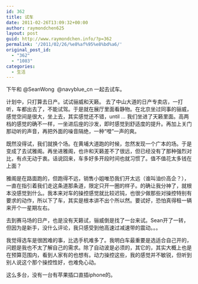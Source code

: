 ```yaml
---
id: 362
title: 试车
date: 2011-02-26T13:09:32+00:00
author: raymondchen625
layout: post
guid: http://www.raymondchen.info/?p=362
permalink: '/2011/02/26/%e8%af%95%e8%bd%a6/'
original_post_id:
  - "362"
  - "1083"
categories:
  - 生活
---
```

下午和 @SeanWong  @navyblue_cn 一起去试车。

计划中，只打算去日产。试试骊威和天籁。 去了中山大道的日产专卖店，一打听，车都出去了，不能试驾。于是就在展厅里面看静物。在北京坐过同事的骊威，感觉空间是很大，坐上去，其实感觉还不错，until &#8230; 我们坐进了天籁里面。高两档的感觉的确不一样，一坐进后座的沙发，即时感觉到舒适度的提升。再加上关门那动听的声音，再把外面的噪音隔绝，一种“噔”一声的爽。

既然没得试，我们就换个场。在黄埔大道跑的时候，忽然发现一个广本的场。于是变成了去试雅阁。再坐进雅阁，也许和天籁差不了很远，但已经没有了那种强烈对比，有点无动于衷。话说回来，车多好多开段时间也就习惯了。值不值花太多钱在上面？

雅阁是在路面跑的，但跑得不远，销售小姐唯恐我们开太远（谁叫油价高企？），一直在指引着我们走这条道那条道，限定只开一圈的样子。的确让我分神了，就根本没感觉到什么。我本来对车的操控感觉就比较迟钝，也很少做那些对操控特别有要求的动作，所以下了车，其实是根本讲不出个所以然。要试好，恐怕真得租一辆来开个一星期左右。

去到赛马场的日产，也是没有天籁试，骊威倒是找了一台来试。Sean开了一转，但因为是新手，没什么评论，我只感受到他高速过减速带的震动。。。

我觉得选车是很困难的事，比选手机难多了。我明白车最重要是选适合自己开的，问题是我也不太了解自己的需求。除了自动波是必须的，其它的，其实大概上也是在预算范围内，看到人家有的也想有。动力操控这些，我的感觉并不敏锐，但听到别人说这个那个操控性好，也难免心动。

这么多台，没有一台有苹果插口直插iphone的。
